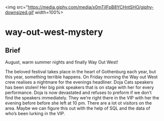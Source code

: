<img src="https://media.giphy.com/media/x0mTiIFpB8YCHntSHO/giphy-downsized.gif width=100%>
          
# way-out-west-mystery

## Brief

August, warm summer nights and finally Way Out West!

The beloved festival takes place in the heart of Gothenburg each year, but this year, something terrible happens. On Friday morning the Way out West crew realises a nightmare for the evenings headliner. Doja Cats speakers has been stolen! Her big pink speakers that is on stage with her for every performance. Doja is now devastated and refuses to preform if we don’t find the speakers immediately. They we’re right there in the VIP with her the evening before before she left at 10 pm. There are a lot ot visitors on the area. Maybe we can figure this out with the help of SQL and the data of who’s been lurking in the VIP.
